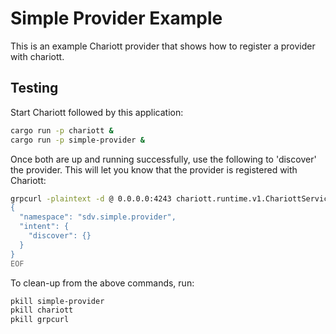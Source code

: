 # Simple Provider Example

This is an example Chariott provider that shows how to register a provider with chariott.

## Testing

Start Chariott followed by this application:

```bash
cargo run -p chariott &
cargo run -p simple-provider &
```

Once both are up and running successfully, use the following to 'discover'
the provider. This will let you know that the provider is registered with Chariott:

```bash
grpcurl -plaintext -d @ 0.0.0.0:4243 chariott.runtime.v1.ChariottService/Fulfill <<EOF
{
  "namespace": "sdv.simple.provider",
  "intent": {
    "discover": {}
  }
}
EOF
```

To clean-up from the above commands, run:

```bash
pkill simple-provider
pkill chariott
pkill grpcurl
```
